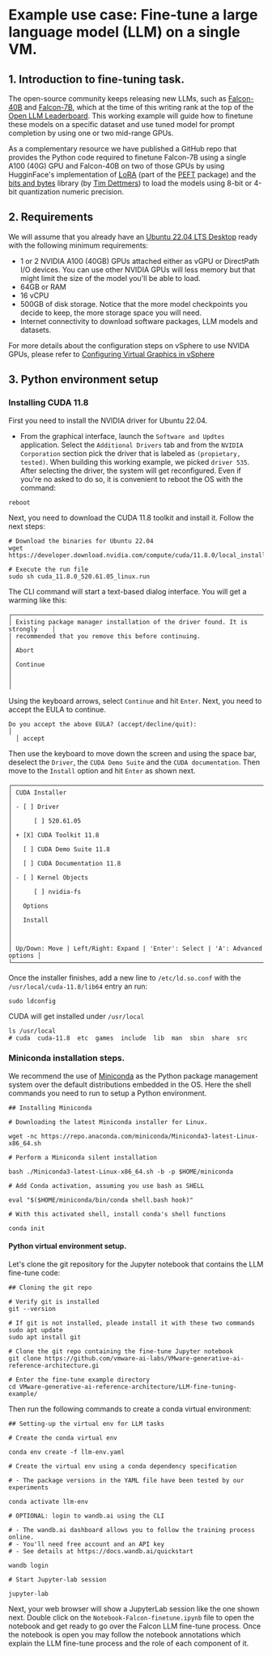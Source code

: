 # Example use case: Fine-tune a large language model (LLM) on a single VM.

## 1. Introduction to fine-tuning task.

The open-source community keeps releasing new LLMs, such as [Falcon-40B](https://huggingface.co/tiiuae/falcon-40b) and [Falcon-7B](https://huggingface.co/tiiuae/falcon-7b), which at the time of this writing rank at the top of the [Open LLM Leaderboard](https://huggingface.co/spaces/HuggingFaceH4/open_llm_leaderboard?_hsenc=p2ANqtz-865CMxeXG2eIMWb7rFgGbKVMVqV6u6UWP8TInA4WfSYvPjc6yOsNPeTNfS_m_et5Atfjyw). This working example will guide how to finetune these models on a specific dataset and use tuned model for prompt completion by using one or two mid-range GPUs.

As a complementary resource we have published a GitHub repo that provides the Python code required to finetune Falcon-7B using a single A100 (40G) GPU and Falcon-40B on two of those GPUs by using HugginFace's implementation of [LoRA](https://huggingface.co/docs/peft/conceptual_guides/lora) (part of the [PEFT](https://huggingface.co/docs/peft/index) package) and the [bits and bytes](https://github.com/TimDettmers/bitsandbytes) library (by [Tim Dettmers](https://github.com/TimDettmers)) to load the models using 8-bit or 4-bit quantization numeric precision.

## 2. Requirements

We will assume that you already have an [Ubuntu 22.04 LTS Desktop](https://ubuntu.com/desktop) ready with the following minimum requirements:

- 1 or 2 NVIDIA A100 (40GB) GPUs attached either as vGPU or DirectPath I/O devices. You can use other NVIDIA GPUs will less memory but that might limit the size of the model you'll be able to load.
- 64GB or RAM
- 16 vCPU
- 500GB of disk storage. Notice that the more model checkpoints you decide to keep, the more storage space you will need.
- Internet connectivity to download software packages, LLM models and datasets.

For more details about the configuration steps on vSphere to use NVIDA GPUs, please refer to [Configuring Virtual Graphics in vSphere](https://docs.vmware.com/en/VMware-vSphere/8.0/vsphere-resource-management/GUID-74A657D9-52F7-4F92-AB86-9039A90A028D.html)

## 3. Python environment setup

### Installing CUDA 11.8

First you need to install the NVIDIA driver for Ubuntu 22.04. 
- From the graphical interface, launch the `Software and Updtes` application. Select the
`Additional Drivers` tab and from the `NVIDIA Corporation` section pick the driver that is labeled as `(propietary, tested)`. When building this 
working example, we picked `driver 535`. After selecting the driver, the system will get reconfigured. Even if you're no asked to do so, it 
is convenient to reboot the OS with the command:
```azure
reboot
```

Next, you need to download the CUDA 11.8 toolkit and install it. Follow the next steps:

````
# Download the binaries for Ubuntu 22.04
wget https://developer.download.nvidia.com/compute/cuda/11.8.0/local_installers/cuda_11.8.0_520.61.05_linux.run

# Execute the run file
sudo sh cuda_11.8.0_520.61.05_linux.run
````
The CLI command will start a text-based dialog interface. You will get a warming like this:
````
┌──────────────────────────────────────────────────────────────────────────────┐
│ Existing package manager installation of the driver found. It is strongly    │
│ recommended that you remove this before continuing.                          │
│ Abort                                                                        │
│ Continue                                                                     │
│                                                                              │
````
Using the keyboard arrows, select `Continue` and hit `Enter`. Next, you need to accept the EULA to continue.
````
Do you accept the above EULA? (accept/decline/quit):                         │
  │ accept 
````
Then use the keyboard to move down the screen and using the space bar, deselect the `Driver`, the `CUDA Demo Suite` and the `CUDA documentation`. Then move to the `Install`
option and hit `Enter` as shown next.
````
┌──────────────────────────────────────────────────────────────────────────────┐
│ CUDA Installer                                                               │
│ - [ ] Driver                                                                 │
│      [ ] 520.61.05                                                           │
│ + [X] CUDA Toolkit 11.8                                                      │
│   [ ] CUDA Demo Suite 11.8                                                   │
│   [ ] CUDA Documentation 11.8                                                │
│ - [ ] Kernel Objects                                                         │
│      [ ] nvidia-fs                                                           │
│   Options                                                                    │
│   Install                                                                    │
│                                                                              │
│ Up/Down: Move | Left/Right: Expand | 'Enter': Select | 'A': Advanced options │
└──────────────────────────────────────────────────────────────────────────────┘
````
Once the installer finishes, add a new line to `/etc/ld.so.conf` with the `/usr/local/cuda-11.8/lib64` entry an run:
````azure
sudo ldconfig
````
CUDA will get installed under `/usr/local`
````azure
ls /usr/local
# cuda  cuda-11.8  etc  games  include  lib  man  sbin  share  src
````

### Miniconda installation steps.

We recommend the use of [Miniconda](https://docs.conda.io/en/latest/miniconda.html) as the Python package management system over the default 
distributions embedded in the OS. Here the shell commands you need to run to setup a Python environment.<br>

```shell
## Installing Miniconda

# Downloading the latest Miniconda installer for Linux.

wget -nc https://repo.anaconda.com/miniconda/Miniconda3-latest-Linux-x86_64.sh

# Perform a Miniconda silent installation

bash ./Miniconda3-latest-Linux-x86_64.sh -b -p $HOME/miniconda

# Add Conda activation, assuming you use bash as SHELL

eval "$($HOME/miniconda/bin/conda shell.bash hook)"

# With this activated shell, install conda's shell functions

conda init
```
#### Python virtual environment setup.

Let's clone the git repository for the Jupyter notebook that contains the LLM fine-tune code:

```shell
## Cloning the git repo

# Verify git is installed
git --version

# If git is not installed, pleade install it with these two commands
sudo apt update
sudo apt install git

# Clone the git repo containing the fine-tune Jupyter notebook
git clone https://github.com/vmware-ai-labs/VMware-generative-ai-reference-architecture.gi

# Enter the fine-tune example directory
cd VMware-generative-ai-reference-architecture/LLM-fine-tuning-example/
```

Then run the following commands to create a conda virtual environment:

```shell
## Setting-up the virtual env for LLM tasks

# Create the conda virtual env

conda env create -f llm-env.yaml

# Create the virtual env using a conda dependency specification

# - The package versions in the YAML file have been tested by our experiments

conda activate llm-env

# OPTIONAL: login to wandb.ai using the CLI

# - The wandb.ai dashboard allows you to follow the training process online.
# - You'll need free account and an API key
# - See details at https://docs.wandb.ai/quickstart

wandb login

# Start Jupyter-lab session

jupyter-lab
```

Next, your web browser will show a JupyterLab session like the one shown next. Double click on the `Notebook-Falcon-finetune.ipynb` file to open the notebook and get ready to go over the Falcon LLM fine-tune process. Once the notebook is open you may follow the notebook annotations which explain the LLM fine-tune process and the role of each component of it.

